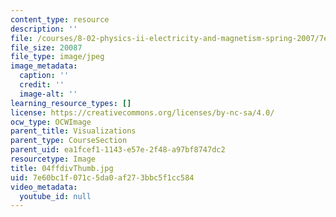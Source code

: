 ```yaml
---
content_type: resource
description: ''
file: /courses/8-02-physics-ii-electricity-and-magnetism-spring-2007/7e60bc1f071c5da0af273bbc5f1cc584_04ffdivThumb.jpg
file_size: 20087
file_type: image/jpeg
image_metadata:
  caption: ''
  credit: ''
  image-alt: ''
learning_resource_types: []
license: https://creativecommons.org/licenses/by-nc-sa/4.0/
ocw_type: OCWImage
parent_title: Visualizations
parent_type: CourseSection
parent_uid: ea1fcef1-1143-e57e-2f48-a97bf8747dc2
resourcetype: Image
title: 04ffdivThumb.jpg
uid: 7e60bc1f-071c-5da0-af27-3bbc5f1cc584
video_metadata:
  youtube_id: null
---
```

